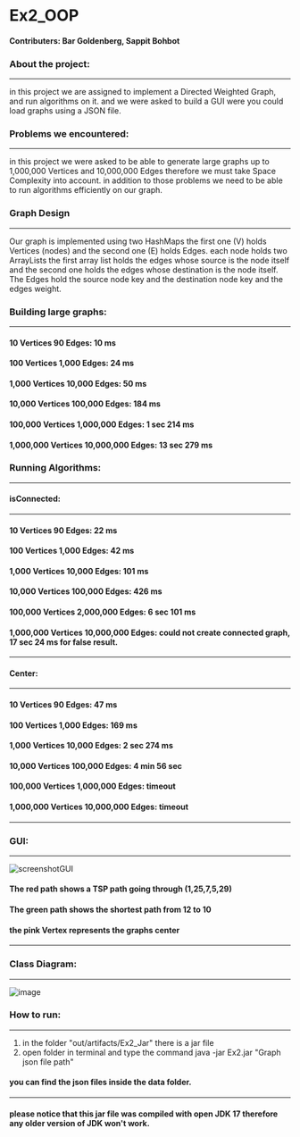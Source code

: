 # Ex2_OOP
#### Contributers: Bar Goldenberg, Sappit Bohbot
### About the project:
___
in this project we are assigned to implement a Directed Weighted
Graph, and run algorithms on it.
and we were asked to build a GUI were you could load graphs using a JSON file.
### Problems we encountered:
___
in this project we were asked to be able to generate large graphs
up to 1,000,000 Vertices and 10,000,000 Edges
therefore we must take Space Complexity into account.
in addition to those problems we need to be able to run algorithms
efficiently on our graph.
### Graph Design
___
Our graph is implemented using two HashMaps
the first one (V) holds Vertices (nodes)
and the second one (E) holds Edges.
each node holds two ArrayLists the first array list holds the edges
whose source is the node itself and the second one holds the edges whose destination is the
node itself.
The Edges hold the source node key and the destination node key and the edges weight.

### Building large graphs:
___
#### 10 Vertices 90 Edges: 10 ms
#### 100 Vertices 1,000 Edges: 24 ms
#### 1,000 Vertices 10,000 Edges: 50 ms
#### 10,000 Vertices 100,000 Edges: 184 ms
#### 100,000 Vertices 1,000,000 Edges: 1 sec 214 ms
#### 1,000,000 Vertices 10,000,000 Edges: 13 sec 279 ms
### Running Algorithms:
___
#### isConnected:
_______
#### 10 Vertices 90 Edges: 22 ms
#### 100 Vertices 1,000 Edges: 42 ms
#### 1,000 Vertices 10,000 Edges: 101 ms
#### 10,000 Vertices 100,000 Edges: 426 ms
#### 100,000 Vertices 2,000,000 Edges: 6 sec 101 ms
#### 1,000,000 Vertices 10,000,000 Edges: could not create connected graph, 17 sec 24 ms for false result.
___
#### Center:
____
#### 10 Vertices 90 Edges: 47 ms
#### 100 Vertices 1,000 Edges: 169 ms
#### 1,000 Vertices 10,000 Edges: 2 sec 274 ms
#### 10,000 Vertices 100,000 Edges: 4 min 56 sec
#### 100,000 Vertices 1,000,000 Edges: timeout
#### 1,000,000 Vertices 10,000,000 Edges: timeout
___
### GUI:
___
![screenshotGUI](https://user-images.githubusercontent.com/89586016/145419069-af8fdf09-f17e-4c86-ba3a-da9dd3ca721f.png)
#### The red path shows a TSP path going through (1,25,7,5,29)
#### The green path shows the shortest path from 12 to 10
#### the pink Vertex represents the graphs center
___
### Class Diagram:
___
![image](https://user-images.githubusercontent.com/89586016/145232356-d7e6e0b8-a6dd-45f1-9465-1025dd380d40.png)
### How to run:
______________
1. in the folder "out/artifacts/Ex2_Jar" there is a jar file
2. open folder in terminal and type the command java -jar Ex2.jar "Graph json file path"
####  you can find the json files inside the data folder.
____
#### please notice that this jar file was compiled with open JDK 17 therefore any older version of JDK won't work.